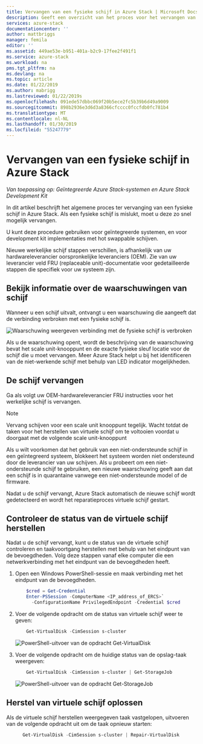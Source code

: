 ```yaml
---
title: Vervangen van een fysieke schijf in Azure Stack | Microsoft Docs
description: Geeft een overzicht van het proces voor het vervangen van een fysieke schijf in Azure Stack.
services: azure-stack
documentationcenter: ''
author: mattbriggs
manager: femila
editor: ''
ms.assetid: 449ae53e-b951-401a-b2c9-17fee2f491f1
ms.service: azure-stack
ms.workload: na
pms.tgt_pltfrm: na
ms.devlang: na
ms.topic: article
ms.date: 01/22/2019
ms.author: mabrigg
ms.lastreviewed: 01/22/2019s
ms.openlocfilehash: 091ede57dbbc069f20b5ece2fc5b39b6d49a9009
ms.sourcegitcommit: 898b2936e3d6d3a8366cfcccc0fccfdb0fc781b4
ms.translationtype: MT
ms.contentlocale: nl-NL
ms.lasthandoff: 01/30/2019
ms.locfileid: "55247779"
---
```

# <a name="replace-a-physical-disk-in-azure-stack"></a>Vervangen van een fysieke schijf in Azure Stack

*Van toepassing op: Geïntegreerde Azure Stack-systemen en Azure Stack Development Kit*

In dit artikel beschrijft het algemene proces ter vervanging van een fysieke schijf in Azure Stack. Als een fysieke schijf is mislukt, moet u deze zo snel mogelijk vervangen.

U kunt deze procedure gebruiken voor geïntegreerde systemen, en voor development kit implementaties met hot swappable schijven.

Nieuwe werkelijke schijf stappen verschillen, is afhankelijk van uw hardwareleverancier oorspronkelijke leveranciers (OEM). Zie van uw leverancier veld FRU (replaceable unit)-documentatie voor gedetailleerde stappen die specifiek voor uw systeem zijn.

## <a name="review-disk-alert-information"></a>Bekijk informatie over de waarschuwingen van schijf
Wanneer u een schijf uitvalt, ontvangt u een waarschuwing die aangeeft dat de verbinding verbroken met een fysieke schijf is.

 ![Waarschuwing weergeven verbinding met de fysieke schijf is verbroken](media/azure-stack-replace-disk/DiskAlert.png)

Als u de waarschuwing opent, wordt de beschrijving van de waarschuwing bevat het scale unit-knooppunt en de exacte fysieke sleuf locatie voor de schijf die u moet vervangen. Meer Azure Stack helpt u bij het identificeren van de niet-werkende schijf met behulp van LED indicator mogelijkheden.

 ## <a name="replace-the-disk"></a>De schijf vervangen

Ga als volgt uw OEM-hardwareleverancier FRU instructies voor het werkelijke schijf is vervangen.

> [!note]
> Vervang schijven voor een scale unit knooppunt tegelijk. Wacht totdat de taken voor het herstellen van virtuele schijf om te voltooien voordat u doorgaat met de volgende scale unit-knooppunt

Als u wilt voorkomen dat het gebruik van een niet-ondersteunde schijf in een geïntegreerd systeem, blokkeert het systeem worden niet ondersteund door de leverancier van uw schijven. Als u probeert om een niet-ondersteunde schijf te gebruiken, een nieuwe waarschuwing geeft aan dat een schijf is in quarantaine vanwege een niet-ondersteunde model of de firmware.

Nadat u de schijf vervangt, Azure Stack automatisch de nieuwe schijf wordt gedetecteerd en wordt het reparatieproces virtuele schijf gestart.
 
 ## <a name="check-the-status-of-virtual-disk-repair"></a>Controleer de status van de virtuele schijf herstellen
 
 Nadat u de schijf vervangt, kunt u de status van de virtuele schijf controleren en taakvoortgang herstellen met behulp van het eindpunt van de bevoegdheden. Volg deze stappen vanaf elke computer die een netwerkverbinding met het eindpunt van de bevoegdheden heeft.

1. Open een Windows PowerShell-sessie en maak verbinding met het eindpunt van de bevoegdheden.
    ```PowerShell
        $cred = Get-Credential
        Enter-PSSession -ComputerName <IP_address_of_ERCS>`
          -ConfigurationName PrivilegedEndpoint -Credential $cred
    ``` 
  
2. Voer de volgende opdracht om de status van virtuele schijf weer te geven:
    ```PowerShell
        Get-VirtualDisk -CimSession s-cluster
    ```
   ![PowerShell-uitvoer van de opdracht Get-VirtualDisk](media/azure-stack-replace-disk/GetVirtualDiskOutput.png)

3. Voer de volgende opdracht om de huidige status van de opslag-taak weergeven:
    ```PowerShell
        Get-VirtualDisk -CimSession s-cluster | Get-StorageJob
    ```
      ![PowerShell-uitvoer van de opdracht Get-StorageJob](media/azure-stack-replace-disk/GetStorageJobOutput.png)

## <a name="troubleshoot-virtual-disk-repair"></a>Herstel van virtuele schijf oplossen

Als de virtuele schijf herstellen weergegeven taak vastgelopen, uitvoeren van de volgende opdracht uit om de taak opnieuw starten:
  ```PowerShell
        Get-VirtualDisk -CimSession s-cluster | Repair-VirtualDisk
  ``` 
